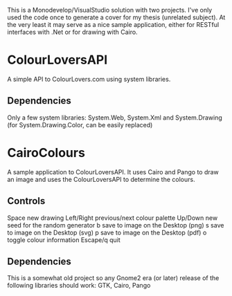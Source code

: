 This is a Monodevelop/VisualStudio solution with two projects. I've only used the code once to generate a cover for my thesis (unrelated subject). At the very least it may serve as a nice sample application, either for RESTful interfaces with .Net or for drawing with Cairo.

# ColourLoversAPI
A simple API to ColourLovers.com using system libraries.

## Dependencies
Only a few system libraries:
System.Web, System.Xml and System.Drawing (for System.Drawing.Color, can be easily replaced)

# CairoColours
A sample application to ColourLoversAPI. It uses Cairo and Pango to draw an image and uses the ColourLoversAPI to determine the colours.

## Controls
Space       new drawing
Left/Right  previous/next colour palette
Up/Down     new seed for the random generator
b           save to image on the Desktop (png)
s           save to image on the Desktop (svg)
p           save to image on the Desktop (pdf)
o           toggle colour information
Escape/q    quit

## Dependencies
This is a somewhat old project so any Gnome2 era (or later) release of the following libraries should work:
GTK, Cairo, Pango
